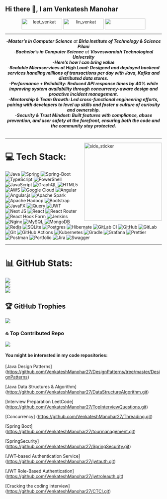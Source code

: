 ## Hi there 👋, I am Venkatesh Manohar


<p align="center">
 <a href="https://leetcode.com/u/venkatm27/" target="blank"><img align="center" src="https://img.shields.io/badge/LeetCode-000000?style=for-the-badge&logo=LeetCode&logoColor=#d16c06" alt="leet_venkat" height="35" width="130" /></a>
<a href="https://www.linkedin.com/in/venkateshmanohar27" target="blank"><img align="center" src="https://img.shields.io/badge/LinkedIn-0077B5?style=for-the-badge&logo=linkedin&logoColor=white" alt="lin_venkat" height="35" width="130" /></a>  
<a href = "mailto: venkatesh.manohar@gmail.com"><img align="center" src="https://img.shields.io/badge/Gmail-D14836?style=for-the-badge&logo=gmail&logoColor=white" height="35" width="130" /></a>
</p>

<hr>

<p align="center">
  <em>
    -<strong>Master’s in Computer Science</strong> at <strong>Birla Institute of Technology & Science Pilani </strong><br>
    -<strong>Bachelor’s in Computer Science</strong> at <strong>Visveswaraiah Technological University</strong><br>
    -<b>Here’s how I can bring value </b><br>
    -<b>Scalable Microservices at High Load: Designed and deployed backend services handling millions of transactions per day with Java, Kafka and distributed data stores.</b><br>
    -<b>Performance + Reliability: Reduced API response times by 40% while improving system availability through concurrency-aware design and proactive incident management.
</b><br>
    -<b>Mentorship & Team Growth: Led cross-functional engineering efforts, pairing with developers to level up skills and foster a culture of curiosity and ownership.</b><br>
    -<b>Security & Trust Mindset: Built features with compliance, abuse prevention, and user safety at the forefront, ensuring both the code and the community stay protected.</strong></b><br>
  </em> 
  <br>
<hr>
<img align="right" width=250px height=250px alt="side_sticker" src="https://media.giphy.com/media/TEnXkcsHrP4YedChhA/giphy.gif" />


# 💻 Tech Stack:
![Java](https://img.shields.io/badge/java-%23ED8B00.svg?style=for-the-badge&logo=openjdk&logoColor=white) 
![Spring](https://img.shields.io/badge/spring-%236DB33F.svg?style=for-the-badge&logo=spring&logoColor=white) 
![Spring-Boot](https://img.shields.io/badge/spring-%236DB33F.svg?style=for-the-badge&logo=spring-boot&logoColor=white) 
![TypeScript](https://img.shields.io/badge/typescript-%23007ACC.svg?style=for-the-badge&logo=typescript&logoColor=white) ![PowerShell](https://img.shields.io/badge/PowerShell-%235391FE.svg?style=for-the-badge&logo=powershell&logoColor=white) ![JavaScript](https://img.shields.io/badge/javascript-%23323330.svg?style=for-the-badge&logo=javascript&logoColor=%23F7DF1E) ![GraphQL](https://img.shields.io/badge/-GraphQL-E10098?style=for-the-badge&logo=graphql&logoColor=white) ![HTML5](https://img.shields.io/badge/html5-%23E34F26.svg?style=for-the-badge&logo=html5&logoColor=white) ![AWS](https://img.shields.io/badge/AWS-%23FF9900.svg?style=for-the-badge&logo=amazon-aws&logoColor=white) ![Google Cloud](https://img.shields.io/badge/GoogleCloud-%234285F4.svg?style=for-the-badge&logo=google-cloud&logoColor=white) ![Angular](https://img.shields.io/badge/angular-%23DD0031.svg?style=for-the-badge&logo=angular&logoColor=white) ![Angular.js](https://img.shields.io/badge/angular.js-%23E23237.svg?style=for-the-badge&logo=angularjs&logoColor=white) 
![Apache Spark](https://img.shields.io/badge/Apache%20Spark-FDEE21?style=for-the-badge&logo=apachespark&logoColor=black) 
![Apache Hadoop](https://img.shields.io/badge/Apache%20Hadoop-66CCFF?style=for-the-badge&logo=apachehadoop&logoColor=black) ![Bootstrap](https://img.shields.io/badge/bootstrap-%238511FA.svg?style=for-the-badge&logo=bootstrap&logoColor=white) ![JavaFX](https://img.shields.io/badge/javafx-%23FF0000.svg?style=for-the-badge&logo=javafx&logoColor=white) ![jQuery](https://img.shields.io/badge/jquery-%230769AD.svg?style=for-the-badge&logo=jquery&logoColor=white) ![JWT](https://img.shields.io/badge/JWT-black?style=for-the-badge&logo=JSON%20web%20tokens) 
![Next JS](https://img.shields.io/badge/Next-black?style=for-the-badge&logo=next.js&logoColor=white) ![React](https://img.shields.io/badge/react-%2320232a.svg?style=for-the-badge&logo=react&logoColor=%2361DAFB) 
![React Router](https://img.shields.io/badge/React_Router-CA4245?style=for-the-badge&logo=react-router&logoColor=white) 
![React Hook Form](https://img.shields.io/badge/React%20Hook%20Form-%23EC5990.svg?style=for-the-badge&logo=reacthookform&logoColor=white) ![Jenkins](https://img.shields.io/badge/jenkins-%232C5263.svg?style=for-the-badge&logo=jenkins&logoColor=white) ![Nginx](https://img.shields.io/badge/nginx-%23009639.svg?style=for-the-badge&logo=nginx&logoColor=white) ![MySQL](https://img.shields.io/badge/mysql-4479A1.svg?style=for-the-badge&logo=mysql&logoColor=white) ![MongoDB](https://img.shields.io/badge/MongoDB-%234ea94b.svg?style=for-the-badge&logo=mongodb&logoColor=white) ![Redis](https://img.shields.io/badge/redis-%23DD0031.svg?style=for-the-badge&logo=redis&logoColor=white) ![SQLite](https://img.shields.io/badge/sqlite-%2307405e.svg?style=for-the-badge&logo=sqlite&logoColor=white) ![Postgres](https://img.shields.io/badge/postgres-%23316192.svg?style=for-the-badge&logo=postgresql&logoColor=white) ![Hibernate](https://img.shields.io/badge/Hibernate-59666C?style=for-the-badge&logo=Hibernate&logoColor=white) 
![GitLab CI](https://img.shields.io/badge/gitlab%20CI-%23181717.svg?style=for-the-badge&logo=gitlab&logoColor=white) ![GitHub](https://img.shields.io/badge/github-%23121011.svg?style=for-the-badge&logo=github&logoColor=white) ![GitLab](https://img.shields.io/badge/gitlab-%23181717.svg?style=for-the-badge&logo=gitlab&logoColor=white) ![Git](https://img.shields.io/badge/git-%23F05033.svg?style=for-the-badge&logo=git&logoColor=white) ![GitHub Actions](https://img.shields.io/badge/github%20actions-%232671E5.svg?style=for-the-badge&logo=githubactions&logoColor=white) ![Kubernetes](https://img.shields.io/badge/kubernetes-%23326ce5.svg?style=for-the-badge&logo=kubernetes&logoColor=white) ![Gradle](https://img.shields.io/badge/Gradle-02303A.svg?style=for-the-badge&logo=Gradle&logoColor=white) ![Grafana](https://img.shields.io/badge/grafana-%23F46800.svg?style=for-the-badge&logo=grafana&logoColor=white) ![Prettier](https://img.shields.io/badge/prettier-%23F7B93E.svg?style=for-the-badge&logo=prettier&logoColor=black) ![Postman](https://img.shields.io/badge/Postman-FF6C37?style=for-the-badge&logo=postman&logoColor=white) ![Portfolio](https://img.shields.io/badge/Portfolio-%23000000.svg?style=for-the-badge&logo=firefox&logoColor=#FF7139) ![Jira](https://img.shields.io/badge/jira-%230A0FFF.svg?style=for-the-badge&logo=jira&logoColor=white) ![Swagger](https://img.shields.io/badge/-Swagger-%23Clojure?style=for-the-badge&logo=swagger&logoColor=white)<hr>

# 📊 GitHub Stats:
![](https://github-readme-stats.vercel.app/api?username=VenkateshManohar27&theme=radical&hide_border=false&include_all_commits=true&count_private=true)<br/>
![](https://github-readme-streak-stats.herokuapp.com/?user=VenkateshManohar27&theme=radical&hide_border=false)<br/>
![](https://github-readme-stats.vercel.app/api/top-langs/?username=VenkateshManohar27&theme=radical&hide_border=false&include_all_commits=true&count_private=true&layout=compact)

## 🏆 GitHub Trophies
![](https://github-profile-trophy.vercel.app/?username=VenkateshManohar27&theme=radical&no-frame=true&no-bg=false&margin-w=4)

### 🔝 Top Contributed Repo
![](https://github-contributor-stats.vercel.app/api?username=VenkateshManohar27&limit=5&theme=radical&combine_all_yearly_contributions=true)

#### You might be interested in my code repositories:

[Java Design Patterns] (https://github.com/VenkateshManohar27/DesignPatterns/tree/master/DesignPatterns)

[Java Data Structures & Algorithm] (https://github.com/VenkateshManohar27/DataStructureAlgorithm.git)

[Interview Preparation LeetCode] (https://github.com/VenkateshManohar27/TopInterviewQuestions.git)

[Concurrency] (https://github.com/VenkateshManohar27/Threading.git)

[Spring Boot] (https://github.com/VenkateshManohar27/tourmanagement.git)

[SpringSecurity] (https://github.com/VenkateshManohar27/SpringSecurity.git)

[JWT-based Authentication Service] (https://github.com/VenkateshManohar27/jwtauth.git)

[JWT Role-Based Authentication] (https://github.com/VenkateshManohar27/jwtroleauth.git)

[Cracking the coding interview] (https://github.com/VenkateshManohar27/CTCI.git)


